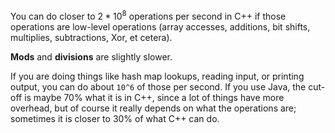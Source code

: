 You can do closer to $2*10^8$ operations per second in C++ if those operations are low-level operations (array accesses, additions, bit shifts, multiplies, subtractions, Xor, et cetera).

**Mods** and **divisions** are slightly slower.

If you are doing things like hash map lookups, reading input, or printing output, you can do about `10^6` of those per second. If you use Java, the cut-off is maybe 70% what it is in C++, since a lot of things have more overhead, but of course it really depends on what the operations are; sometimes it is closer to 30% of what C++ can do.

